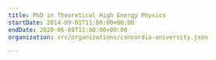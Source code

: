 ```yaml
---
title: PhD in Theoretical High Energy Physics
startDate: 2014-09-01T11:00:00+00:00
endDate: 2020-06-08T11:00:00+00:00
organization: src/organizations/concordia-university.json

---
```

